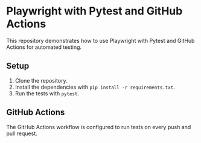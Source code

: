 # Playwright with Pytest and GitHub Actions

This repository demonstrates how to use Playwright with Pytest and GitHub Actions for automated testing.

## Setup

1. Clone the repository.
2. Install the dependencies with `pip install -r requirements.txt`.
3. Run the tests with `pytest`.

## GitHub Actions

The GitHub Actions workflow is configured to run tests on every push and pull request.

